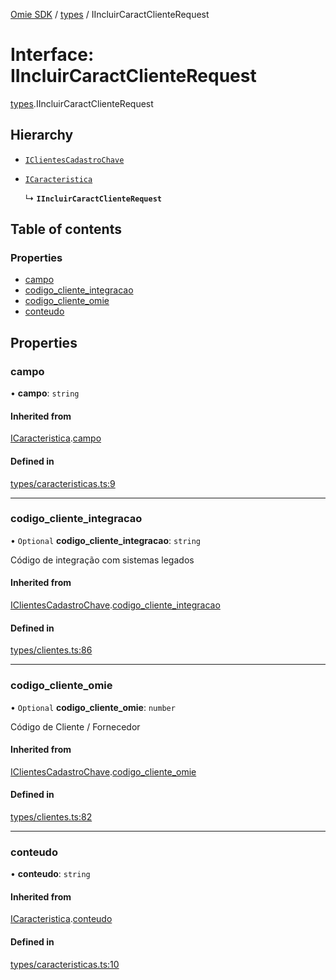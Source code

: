 [Omie SDK](../README.md) / [types](../modules/types.md) / IIncluirCaractClienteRequest

# Interface: IIncluirCaractClienteRequest

[types](../modules/types.md).IIncluirCaractClienteRequest

## Hierarchy

- [`IClientesCadastroChave`](types.IClientesCadastroChave.md)

- [`ICaracteristica`](types.ICaracteristica.md)

  ↳ **`IIncluirCaractClienteRequest`**

## Table of contents

### Properties

- [campo](types.IIncluirCaractClienteRequest.md#campo)
- [codigo\_cliente\_integracao](types.IIncluirCaractClienteRequest.md#codigo_cliente_integracao)
- [codigo\_cliente\_omie](types.IIncluirCaractClienteRequest.md#codigo_cliente_omie)
- [conteudo](types.IIncluirCaractClienteRequest.md#conteudo)

## Properties

### campo

• **campo**: `string`

#### Inherited from

[ICaracteristica](types.ICaracteristica.md).[campo](types.ICaracteristica.md#campo)

#### Defined in

[types/caracteristicas.ts:9](https://github.com/lucas-bogos/omie-sdk/blob/f0ca102/src/types/caracteristicas.ts#L9)

___

### codigo\_cliente\_integracao

• `Optional` **codigo\_cliente\_integracao**: `string`

Código de integração com sistemas legados

#### Inherited from

[IClientesCadastroChave](types.IClientesCadastroChave.md).[codigo_cliente_integracao](types.IClientesCadastroChave.md#codigo_cliente_integracao)

#### Defined in

[types/clientes.ts:86](https://github.com/lucas-bogos/omie-sdk/blob/f0ca102/src/types/clientes.ts#L86)

___

### codigo\_cliente\_omie

• `Optional` **codigo\_cliente\_omie**: `number`

Código de Cliente / Fornecedor

#### Inherited from

[IClientesCadastroChave](types.IClientesCadastroChave.md).[codigo_cliente_omie](types.IClientesCadastroChave.md#codigo_cliente_omie)

#### Defined in

[types/clientes.ts:82](https://github.com/lucas-bogos/omie-sdk/blob/f0ca102/src/types/clientes.ts#L82)

___

### conteudo

• **conteudo**: `string`

#### Inherited from

[ICaracteristica](types.ICaracteristica.md).[conteudo](types.ICaracteristica.md#conteudo)

#### Defined in

[types/caracteristicas.ts:10](https://github.com/lucas-bogos/omie-sdk/blob/f0ca102/src/types/caracteristicas.ts#L10)
